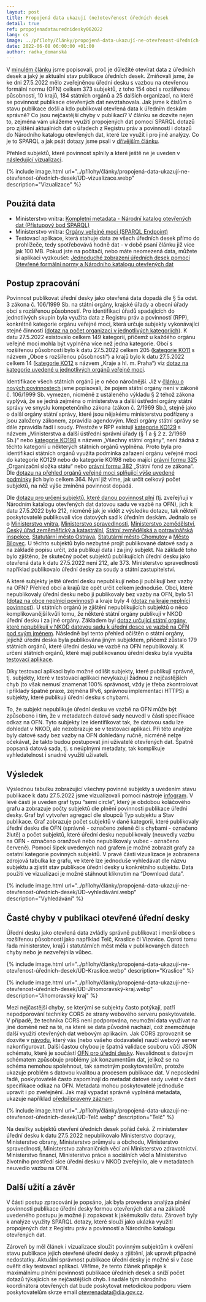 ```yaml
---
layout: post
title: Propojená data ukazují (ne)otevřenost úředních desek 
detail: true
ref: propojenadataurednidesky062022
lang: cs
image: ../přílohy/články/propojená-data-ukazují-ne-otevřenost-úředních-desek/ÚD-vizualizace.webp
date: 2022-06-08 06:00:00 +01:00
author: radka_domanská
---
```

V [minulém článku] jsme popisovali, proč je důležité otevírat data z úředních desek a jaký je aktuální stav publikace úředních desek.
Zmiňovali jsme, že ke dni 27.5.2022 mělo zveřejněnou úřední desku s vazbou na otevřenou formální normu (OFN) celkem 373 subjektů, z toho 154 obcí s rozšířenou působností, 10 krajů, 184 státních orgánů a 25 dalších organizací, na které se povinnost publikace otevřených dat nevztahovala. 
Jak jsme k číslům o stavu publikace došli a kdo publikoval otevřená data k úředním deskám správně?
Co jsou nejčastější chyby v publikaci? 
V článku se dozvíte nejen to, zejména vám ukážeme využití propojených dat pomocí SPARQL dotazů pro zjištění aktuálních dat o úřadech z Registru práv a povinností i dotazů do Národního katalogu otevřených dat, které lze využít i pro jiné analýzy.
Co je to SPARQL a jak psát dotazy jsme psali v [dřívějším článku].

<!--more-->

Přehled subjektů, které povinnost splnily a které ještě ne je uveden v [následující vizualizaci].

{% include image.html url="../přílohy/články/propojená-data-ukazují-ne-otevřenost-úředních-desek/ÚD-vizualizace.webp" description="Vizualizace" %}

## Použitá data
- Ministerstvo vnitra: [Kompletní metadata - Národní katalog otevřených dat (Přístupový bod SPARQL)]
- Ministerstvo vnitra: [Orgány veřejné moci (SPARQL Endpoint)]
- Testovací aplikace, která stahuje data ze všech úředních desek přímo do prohlížeče, tedy spotřebovává hodně dat - v době psaní článku již více jak 100 MB. Pokud jste na počítači, nebo máte neomezená data, můžete si aplikaci vyzkoušet: [Jednoduché zobrazení úředních desek pomocí Otevřené formální normy a Národního katalogu otevřených dat]

## Postup zpracování
Povinnost publikovat úřední desky jako otevřená data dopadá dle § 5a odst. 3 zákona č. 106/1999 Sb. na státní orgány, krajské úřady a obecní úřady obcí s rozšířenou působností. 
Pro identifikaci úřadů spadajících do jednotlivých skupin byla využita data z Registru práv a povinností (RPP), konkrétně kategorie orgánu veřejné moci, která určuje subjekty vykonávající stejné činnosti ([dotaz na počet organizací v jednotlivých kategoriích]).
K datu 27.5.2022 existovalo celkem 149 kategorií, přičemž u každého orgánu veřejné moci mohla být vyplněna více než jedna kategorie. 
Obcí s rozšířenou působností bylo k datu 27.5.2022 celkem 205 ([kategorie KO11] s názvem „Obce s rozšířenou působností“) a krajů bylo k datu 27.5.2022 celkem 14 ([kategorie KO12] s názvem „Kraje a hl. m. Praha“) viz [dotaz na kategorie uvedené u jednotlivých orgánů veřejné moci]. 

Identifikace všech státních orgánů je o něco náročnější. 
Již v [článku o nových povinnostech]  jsme popisovali, že pojem státní orgány není v zákoně č. 106/1999 Sb. vymezen, nicméně z ustáleného výkladu § 2 téhož zákona vyplývá, že se jedná zejména o ministerstva a další ústřední orgány státní správy ve smyslu kompetenčního zákona (zákon č. 2/1969 Sb.), stejně jako o další orgány státní správy, které jsou nějakému ministerstvu podřízeny a jsou založeny zákonem, zpravidla agendovým.
Mezi orgány státní správy se dále zpravidla řadí i soudy. 
Přestože v RPP existují [kategorie KO129] s názvem „Ministerstva a další ústřední správní úřady (§ 1 a § 2 z. 2/1969 Sb.)“ nebo [kategorie KO198] s názvem „Všechny státní orgány“, není žádná z těchto kategorií u některých státních orgánů vyplněna. 
Proto byla pro identifikaci státních orgánů využita podmínka zařazení orgánu veřejné moci do kategorie KO129 nebo do kategorie KO198 nebo mající [právní formu 325] „Organizační složka státu“ nebo [právní formu 382] „Státní fond ze zákona“.
Dle [dotazu na přehled orgánů veřejné moci splňující výše uvedené podmínky] jich bylo celkem 364. 
Nyní již víme, jak určit celkový počet subjektů, na něž výše zmíněná povinnost dopadá.

Dle [dotazu pro určení subjektů, které danou povinnost plní] (tj. zveřejňují v Národním katalogu otevřených dat datovou sadu ve vazbě na OFN), jich k datu 27.5.2022 bylo 212, nicméně jak je vidět z výsledku dotazu, tak někteří poskytovatelé publikovali více datových sad k úředním deskám. 
Jednalo se o [Ministerstvo vnitra], [Ministerstvo spravedlnosti], [Ministerstvo zemědělství], [Český úřad zeměměřický a katastrální], [Státní zemědělská a potravinářská inspekce], [Statutární město Ostrava], [Statutární město Chomutov] a [Město Bílovec].
U těchto subjektů bylo nezbytné projít publikované datové sady a na základě popisu určit, zda publikují data i za jiný subjekt.
Na základě toho bylo zjištěno, že skutečný počet subjektů publikujících úřední desku jako otevřená data k datu 27.5.2022 není 212, ale 373.
Ministerstvo spravedlnosti například publikovalo úřední desky za soudy a státní zastupitelství.

A které subjekty ještě úřední desku nepublikují nebo ji publikují bez vazby na OFN? 
Přehled obcí a krajů lze opět určit celkem jednoduše. 
Obcí, které nepublikovaly úřední desku nebo ji publikovaly bez vazby na OFN, bylo 51 ([dotaz na obce neplnící povinnost]) a kraje byly 4 ([dotaz na kraje neplnící povinnost]).
U státních orgánů je zjištění nepublikujících subjektů o něco komplikovanější kvůli tomu, že některé státní orgány publikují v NKOD úřední desku i za jiné orgány. Základem byl [dotaz určující státní orgány, které nepublikují v NKOD datovou sadu k úřední desce ve vazbě na OFN pod svým jménem].
Následně byl tento přehled očištěn o státní orgány, jejichž úřední deska byla publikována jiným subjektem, přičemž zůstalo 179 státních orgánů, které úřední desku ve vazbě na OFN nepublikovaly.
K určení státních orgánů, které mají publikovanou úřední desku byla využita [testovací aplikace].

Díky testovací aplikaci bylo možné odlišit subjekty, které publikují správně, tj. subjekty, které v testovací aplikaci nevykazují žádnou z nejčastějších chyb (to však nemusí znamenat 100% správnost, vždy je třeba zkontrolovat i příklady špatné praxe, zejména IPv6, správnou implementaci HTTPS) a subjekty, které publikují úřední desku s chybami. 

To, že subjekt nepublikuje úřední desku ve vazbě na OFN může být způsobeno i tím, že v metadatech datové sady neuvedl v části specifikace odkaz na OFN.
Tyto subjekty lze identifikovat tak, že datovou sadu lze dohledat v NKOD, ale nezobrazuje se v testovací aplikaci. 
Při této analýze byly datové sady bez vazby na OFN dohledány ručně, nicméně nelze očekávat, že takto budou postupovat jiní uživatelé otevřených dat.
Špatně popsaná datová sada, tj. s neúplnými metadaty, tak komplikuje vyhledatelnost i snadné využití uživateli.

## Výsledek
Výslednou tabulku zobrazující všechny povinné subjekty s uvedením stavu publikace k datu 27.5.2022 jsme vizualizovali pomocí nástroje [infogram].
V levé části je uveden graf typu “semi circle”, který je obdobou koláčového grafu a zobrazuje počty subjektů dle plnění povinnosti publikace úřední desky. Graf byl vytvořen agregací dle sloupců Typ subjektu a Stav publikace. Graf zobrazuje počet subjektů v dané kategorii, které publikovaly úřední desku dle OFN (správně - označeno zeleně či s chybami - označeno žlutě) a počet subjektů, které úřední desku nepublikovaly (neuvedly vazbu na OFN - označeno oranžově nebo nepublikovaly vubec - označeno červeně). Pomocí šipek uvedených nad grafem je možné zobrazit grafy za ostatní kategorie povinných subjektů. V pravé části vizualizace je zobrazena zdrojová tabulka ke grafu, ve které lze jednoduše vyhledávat dle názvu subjektu a zjistit stav publikace úřední desky u konkrétního subjektu. Data použití ve vizualizaci je možné stáhnout kliknutím na “Download data”.

{% include image.html url="../přílohy/články/propojená-data-ukazují-ne-otevřenost-úředních-desek/ÚD-vyhledávání.webp" description="Vyhledávání" %}

## Časté chyby v publikaci otevřené úřední desky

Úřední desku jako otevřená data zvládly správně publikovat i menší obce s rozšířenou působností jako například Telč, Kraslice či Vizovice.
Oproti tomu řada ministerstev, krajů i statutárních měst měla v publikovaných datech chyby nebo je nezveřejnila vůbec.

{% include image.html url="../přílohy/články/propojená-data-ukazují-ne-otevřenost-úředních-desek/ÚD-Kraslice.webp" description="Kraslice" %}

{% include image.html url="../přílohy/články/propojená-data-ukazují-ne-otevřenost-úředních-desek/ÚD-Jihomoravský-kraj.webp" description="Jihomoravský kraj" %}

Mezi nejčastější chyby, se kterými se subjekty často potýkají, patří nepodporování techniky CORS ze strany webového serveru poskytovatele.
V případě, že technika CORS není podporována, neumožní data využívat na jiné doméně než na té, na které se data původně nachází, což znemožňuje další využití otevřených dat webovým aplikacím.
Jak CORS zprovoznit se dozvíte v [návodu], který vás (nebo vašeho dodavatele) naučí webový server nakonfigurovat.
Další častou chybou je špatná validace souboru vůči JSON schématu, které je součástí [OFN pro úřední desky].
Nevalidnost s datovým schématem způsobuje problémy jak konzumentům dat, jelikož se na schéma nemohou spolehnout, tak samotným poskytovatelům, protože ukazuje problém s datovou kvalitou a procesem publikace dat. 
V neposlední řadě, poskytovatelé často zapomínají do metadat datové sady uvést v části specifikace odkaz na OFN.
Metadata mohou poskytovatelé jednoduše upravit i po zveřejnění.
Jak mají vypadat správně vyplněná metadata, ukazuje například [předpřipravený záznam].

{% include image.html url="../přílohy/články/propojená-data-ukazují-ne-otevřenost-úředních-desek/ÚD-Telč.webp" description="Telč" %}

Na desítky subjektů otevření úředních desek pořád čeká. 
Z ministerstev úřední desku k datu 27.5.2022 nepublikovalo Ministerstvo dopravy, Ministerstvo obrany, Ministerstvo průmyslu a obchodu, Ministerstvo spravedlnosti, Ministerstvo zahraničních věcí ani Ministerstvo zdravotnictví.
Ministerstvo financí, Ministerstvo práce a sociálních věcí a Ministerstvo životního prostředí sice úřední desku v NKOD zveřejnilo, ale v metadatech neuvedlo vazbu na OFN.

## Další užití a závěr
V části postup zpracování je popsáno, jak byla provedena analýza plnění povinnosti publikace úřední desky formou otevřených dat a na základě uvedeného postupu je možné ji zopakovat k jakémukoliv datu. 
Zároveň byly k analýze využity SPARQL dotazy, které slouží jako ukázka využití propojených dat z Registru práv a povinností a Národního katalogu otevřených dat. 

Zároveň by měl článek i vizualizace sloužit povinným subjektům k ověření stavu publikace jejich otevřené úřední desky a zjištění, jak upravit případné nedostatky.
Aktuální správnost publikace úřední desky je možné si v čase ověřit díky testovací aplikaci.
Věříme, že tento článek přispěje k maximálnímu plnění povinnosti publikace úředních desek a sníží počet dotazů týkajících se nejčastějších chyb.
I nadále tým národního koordinátora otevřených dat bude poskytovat metodickou podporu všem poskytovatelům skrze email [otevrenadata@dia.gov.cz]. 

[minulém článku]: /články/otevřené-úřední-desky-po-čtvrt-roce-je-jich-665 "Otevřené úřední desky - po čtvrt roce je jich 665"
[dřívějším článku]: /články/znalostní-grafy-03-sparql "Série Znalostní grafy: Díl 3: SPARQL"
[následující vizualizaci]: https://infogram.com/plneni-povinnosti-publikace-uredni-desky-jako-otevrena-data-1hzj4o35mkjl34p?live "Vizualizace plnění povinnosti publikace úřední desky"
[Kompletní metadata - Národní katalog otevřených dat (Přístupový bod SPARQL)]: /datová-sada?iri=https%3A%2F%2Fdata.gov.cz%2Fzdroj%2Fdatové-sady%2F17651921%2F1845c4349bf1ecdb0aeb0872db0ed881 "SPARQL Kompletní metadata"
[Orgány veřejné moci (SPARQL Endpoint)]: /datová-sada?iri=https%3A%2F%2Fdata.gov.cz%2Fzdroj%2Fdatové-sady%2F17651921%2Ff736c16d147dbda1d721f46c3dd91347 "SPARQL OVM"
[Jednoduché zobrazení úředních desek pomocí Otevřené formální normy a Národního katalogu otevřených dat]: https://ofn.gov.cz/úřední-desky/2021-07-20/aplikace/úřední-desky.html "Testovací aplikace"
[dotaz na počet organizací v jednotlivých kategoriích]: https://api.triplydb.com/s/LqWC1nQ7c "Dotaz na počet organizací v jednotlivých kategoriích"
[dotaz na kategorie uvedené u jednotlivých orgánů veřejné moci]: https://api.triplydb.com/s/9T1HNKTdf "Dotaz na kategorie uvedené u jednotlivých orgánů veřejné moci"
[článku o nových povinnostech]: /články/nové-povinnosti-pro-obce-kraje-a-orgány-státní-správy-v-oblasti-otevřených-dat "Nové povinnosti pro obce, kraje a orgány státní správy v oblasti otevřených dat"
[dotazu na přehled orgánů veřejné moci splňující výše uvedené podmínky]: https://api.triplydb.com/s/S2Gw7ZvXF "Dotaz na přehled orgánů veřejné moci splňující výše uvedené podmínky"
[dotazu pro určení subjektů, které danou povinnost plní]: https://api.triplydb.com/s/DotA4DY9Z "Dotaz pro určení subjektů, které danou povinnost plní"
[dotaz na obce neplnící povinnost]: https://api.triplydb.com/s/-4CzrosKo "Dotaz na obce neplnící povinnost"
[dotaz na kraje neplnící povinnost]: https://api.triplydb.com/s/Hc2mMfplA "Dotaz na kraje neplnící povinnost"
[dotaz určující státní orgány, které nepublikují v NKOD datovou sadu k úřední desce ve vazbě na OFN pod svým jménem]: https://api.triplydb.com/s/iYhKrEskv "Dotaz určující státní orgány, které nepublikují v NKOD datovou sadu k úřední desce ve vazbě na OFN pod svým jménem"
[testovací aplikace]: https://ofn.gov.cz/úřední-desky/2021-07-20/aplikace/úřední-desky.html "Testovací aplikace"
[návodu]: /špatná-praxe/technické-překážky/#chybějící-podpora-cross-origin-resource-sharing-cors "Chybějící CORS"
[OFN pro úřední desky]: https://ofn.gov.cz/úřední-desky/2021-07-20/ "OFN Úřední desky"
[předpřipravený záznam]: /formulář/registrace-datové-sady?file=https%3A%2F%2Fofn.gov.cz%2Fúřední-desky%2F2021-07-20%2Fmetadata%2Fúřední-desky.jsonld "Předpřipravený záznam"
[otevrenadata@dia.gov.cz]: mailto:otevrenadata@dia.gov.cz "mailto:otevrenadata@dia.gov.cz"
[kategorie KO11]: https://rpp-opendata.egon.gov.cz/odrpp/zdroj/kategorie-ovm/KO11 "Kategorie KO11 RPP"
[kategorie KO12]: https://rpp-opendata.egon.gov.cz/odrpp/zdroj/kategorie-ovm/KO12 "Kategorie KO12 RPP"
[kategorie KO129]:  https://rpp-opendata.egon.gov.cz/odrpp/zdroj/kategorie-ovm/KO129 "Kategorie KO129 RPP"
[kategorie KO198]: https://rpp-opendata.egon.gov.cz/odrpp/zdroj/kategorie-ovm/KO198 "Kategorie KO198 RPP"
[právní formu 325]: https://rpp-opendata.egon.gov.cz/odrpp/zdroj/právní-forma/325 "Právní forma 325 RPP"
[právní formu 382]: https://rpp-opendata.egon.gov.cz/odrpp/zdroj/právní-forma/382 "Právní forma 382 RPP"
[Ministerstvo vnitra]: /datové-sady?dotaz=úřední%20deska&poskytovatel=https%3A%2F%2Frpp-opendata.egon.gov.cz%2Fodrpp%2Fzdroj%2Forgán-veřejné-moci%2F00007064 "Datové sady publikované k úředním deskám MV"
[Ministerstvo spravedlnosti]: /datové-sady?dotaz=úřední%20deska&poskytovatel=https%3A%2F%2Frpp-opendata.egon.gov.cz%2Fodrpp%2Fzdroj%2Forgán-veřejné-moci%2F00025429 "Datové sady publikované k úředním deskám MSp"
[Ministerstvo zemědělství]: /datové-sady?dotaz=úřední%20deska&poskytovatel=https%3A%2F%2Frpp-opendata.egon.gov.cz%2Fodrpp%2Fzdroj%2Forgán-veřejné-moci%2F00020478 "Datové sady publikované k úředním deskám MZe"
[Český úřad zeměměřický a katastrální]: /datové-sady?dotaz=úřední%20deska&poskytovatel=https%3A%2F%2Frpp-opendata.egon.gov.cz%2Fodrpp%2Fzdroj%2Forgán-veřejné-moci%2F00025712 "Datové sady publikované k úředním deskám ČÚZK"
[Státní zemědělská a potravinářská inspekce]: /datové-sady?dotaz=úřední%20deska&poskytovatel=https%3A%2F%2Frpp-opendata.egon.gov.cz%2Fodrpp%2Fzdroj%2Forgán-veřejné-moci%2F75014149 "Datové sady publikované k úředním deskám SZPI"
[Statutární město Ostrava]: /datové-sady?dotaz=úřední%20deska&poskytovatel=https%3A%2F%2Frpp-opendata.egon.gov.cz%2Fodrpp%2Fzdroj%2Forgán-veřejné-moci%2F00845451 "Datové sady publikované k úředním deskám Statutárního města Ostrava"
[Statutární město Chomutov]: /datové-sady?dotaz=úřední%20deska&poskytovatel=https%3A%2F%2Frpp-opendata.egon.gov.cz%2Fodrpp%2Fzdroj%2Forgán-veřejné-moci%2F00261891 "Datové sady publikované k úředním deskám Statutárního města Chomutov"
[Město Bílovec]: /datové-sady?dotaz=úřední%20deska&poskytovatel=https%3A%2F%2Frpp-opendata.egon.gov.cz%2Fodrpp%2Fzdroj%2Forgán-veřejné-moci%2F00297755 "Datové sady publikované k úředním deskám Města Bílovec"
[infogram]: https://infogram.com/plneni-povinnosti-publikace-uredni-desky-jako-otevrena-data-1hzj4o35mkjl34p?live "Vizualizace v programu Infogram"
